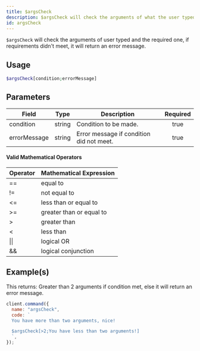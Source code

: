 ```yaml
---
title: $argsCheck
description: $argsCheck will check the arguments of what the user typed and the required one, if requirements didn't meet, it will return an error message.
id: argsCheck
---
```


`$argsCheck` will check the arguments of user typed and the required one, if requirements didn't meet, it will return an
error message.

## Usage

```php
$argsCheck[condition;errorMessage]
```

## Parameters

| Field        | Type   | Description                              | Required |
| ------------ | ------ | ---------------------------------------- | :------: |
| condition    | string | Condition to be made.                    |   true   |
| errorMessage | string | Error message if condition did not meet. |   true   |

#### Valid Mathematical Operators

| Operator | Mathematical Expression  |
| -------- | ------------------------ |
| ==       | equal to                 |
| !=       | not equal to             |
| <=       | less than or equal to    |
| \>=      | greater than or equal to |
| \>       | greater than             |
| <        | less than                |
| \|\|     | logical OR               |
| &&       | logical conjunction      |

## Example(s)

This returns: Greater than 2 arguments if condition met, else it will return an error message.

```javascript
client.command({
  name: "argsCheck",
  code: `
  You have more than two arguments, nice!

  $argsCheck[>2;You have less than two arguments!]
  `,
});
```
